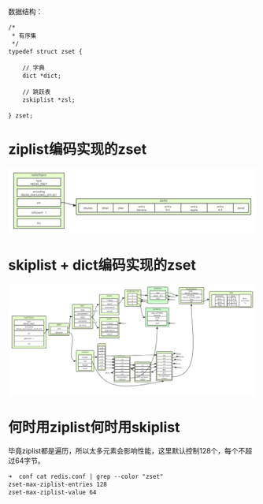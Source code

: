 数据结构：
```
/*
 * 有序集
 */
typedef struct zset {

    // 字典
    dict *dict;

    // 跳跃表
    zskiplist *zsl;

} zset;
```

# ziplist编码实现的zset
![](.8.6有序集合对象_images/redis有序集合对象-ziplist实现.png)

# skiplist + dict编码实现的zset

![](.8.6有序集合对象_images/redis有序集合对象-skiplist+HASHTABLE实现.png)


# 何时用ziplist何时用skiplist
毕竟ziplist都是遍历，所以太多元素会影响性能，这里默认控制128个，每个不超过64字节。
```
➜  conf cat redis.conf | grep --color "zset"
zset-max-ziplist-entries 128
zset-max-ziplist-value 64
```